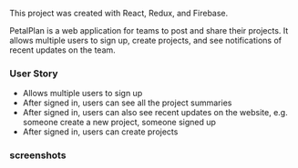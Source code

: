 This project was created with React, Redux, and Firebase.

PetalPlan is a web application for teams to post and share their projects. It allows multiple users to sign up, create projects, and see notifications of recent updates on the team.
### User Story  
- Allows multiple users to sign up
- After signed in, users can see all the project summaries
- After signed in, users can also see recent updates on the website, e.g. someone create a new project, someone signed up
- After signed in, users can create projects


### screenshots

